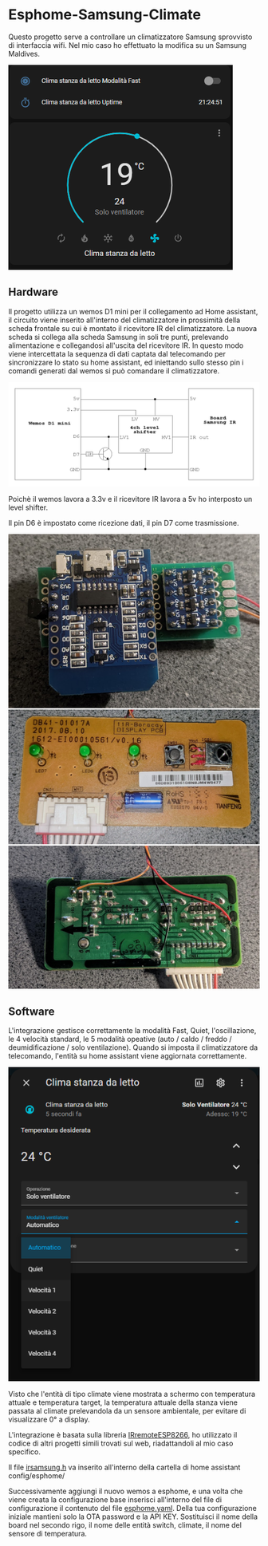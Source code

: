 # Esphome-Samsung-Climate

Questo progetto serve a controllare un climatizzatore Samsung sprovvisto di interfaccia wifi.
Nel mio caso ho effettuato la modifica su un Samsung Maldives.

![Card](https://github.com/mansellrace/Esphome-Samsung-Climate/blob/main/img/card.png) 


## Hardware

Il progetto utilizza un wemos D1 mini per il collegamento ad Home assistant, il circuito viene inserito all'interno del climatizzatore in prossimità della scheda frontale su cui è montato il ricevitore IR del climatizzatore. 
La nuova scheda si collega alla scheda Samsung in soli tre punti, prelevando alimentazione e collegandosi all'uscita del ricevitore IR.
In questo modo viene intercettata la sequenza di dati captata dal telecomando per sincronizzare lo stato su home assistant, ed iniettando sullo stesso pin i comandi generati dal wemos si può comandare il climatizzatore.

![Schema elettrico](https://github.com/mansellrace/Esphome-Samsung-Climate/blob/main/img/schema_samsung_ir.png)

Poichè il wemos lavora a 3.3v e il ricevitore IR lavora a 5v ho interposto un level shifter.

Il pin D6 è impostato come ricezione dati, il pin D7 come trasmissione.

![Scheda wemos](https://github.com/mansellrace/Esphome-Samsung-Climate/blob/main/img/scheda_wemos.jpg)
![Scheda samsung fronte](https://github.com/mansellrace/Esphome-Samsung-Climate/blob/main/img/scheda_samsung_fronte.jpg)
![Scheda samsung retro](https://github.com/mansellrace/Esphome-Samsung-Climate/blob/main/img/scheda_samsung_retro.jpg)

## Software
L'integrazione gestisce correttamente la modalità Fast, Quiet, l'oscillazione, le 4 velocità standard, le 5 modalità opeative (auto / caldo / freddo / deumidificazione / solo ventilazione). Quando si imposta il climatizzatore da telecomando, l'entità su home assistant viene aggiornata correttamente.

![more_info](https://github.com/mansellrace/Esphome-Samsung-Climate/blob/main/img/more_info.png)

Visto che l'entità di tipo climate viene mostrata a schermo con temperatura attuale e temperatura target, la temperatura attuale della stanza viene passata al climate prelevandola da un sensore ambientale, per evitare di visualizzare 0° a display.

L'integrazione è basata sulla libreria [IRremoteESP8266](https://github.com/crankyoldgit/IRremoteESP8266), ho utilizzato il codice di altri progetti simili trovati sul web, riadattandoli al mio caso specifico.

Il file [irsamsung.h](https://github.com/mansellrace/Esphome-Samsung-Climate/blob/main/irsamsung.h) va inserito all'interno della cartella di home assistant config/esphome/

Successivamente aggiungi il nuovo wemos a esphome, e una volta che viene creata la configurazione base inserisci all'interno del file di configurazione il contenuto del file [esphome.yaml](https://github.com/mansellrace/Esphome-Samsung-Climate/blob/main/esphome.yaml). 
Della tua configurazione iniziale mantieni solo la OTA password e la API KEY. 
Sostituisci il nome della board nel secondo rigo, il nome delle entità switch, climate, il nome del sensore di temperatura.
